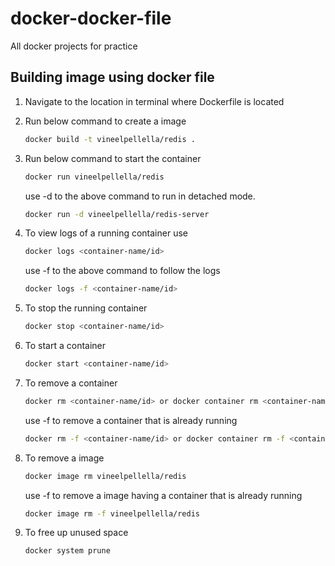 # docker-docker-file
All docker projects for practice


## Building image using docker file

1. Navigate to the location in terminal where Dockerfile is located

2. Run below command to create a image
    ```sh
    docker build -t vineelpellella/redis .
    ```    
3. Run below command to start the container
    ```sh
    docker run vineelpellella/redis
    ```
    use -d to the above command to run in detached mode.
    ```sh
    docker run -d vineelpellella/redis-server
    ```
4. To view logs of a running container use
    ```sh
    docker logs <container-name/id>
    ```
    use -f to the above command to follow the logs
    ```sh
    docker logs -f <container-name/id>
    ```
5. To stop the running container
    ```sh
    docker stop <container-name/id>
    ```
6. To start a container
    ```sh
    docker start <container-name/id>
    ```
7. To remove a container
    ```sh
    docker rm <container-name/id> or docker container rm <container-name/id>
    ```
    use -f to remove a container that is already running
    ```sh
    docker rm -f <container-name/id> or docker container rm -f <container-name/id>
    ```
8. To remove a image
    ```sh
    docker image rm vineelpellella/redis
    ```
    use -f to remove a image having a container that is already running
    ```sh
    docker image rm -f vineelpellella/redis
    ```
9. To free up unused space 
    ```sh
    docker system prune
    ```
